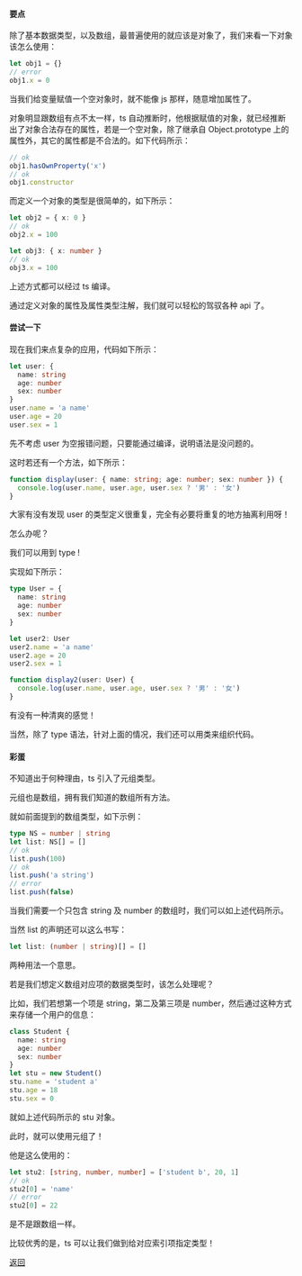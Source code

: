 #### 要点

除了基本数据类型，以及数组，最普遍使用的就应该是对象了，我们来看一下对象该怎么使用：

```ts
let obj1 = {}
// error
obj1.x = 0
```

当我们给变量赋值一个空对象时，就不能像 js 那样，随意增加属性了。

对象明显跟数组有点不太一样，ts 自动推断时，他根据赋值的对象，就已经推断出了对象合法存在的属性，若是一个空对象，除了继承自 Object.prototype 上的属性外，其它的属性都是不合法的。如下代码所示：

```ts
// ok
obj1.hasOwnProperty('x')
// ok
obj1.constructor
```

而定义一个对象的类型是很简单的，如下所示：

```ts
let obj2 = { x: 0 }
// ok
obj2.x = 100

let obj3: { x: number }
// ok
obj3.x = 100
```

上述方式都可以经过 ts 编译。

通过定义对象的属性及属性类型注解，我们就可以轻松的驾驭各种 api 了。

#### 尝试一下

现在我们来点复杂的应用，代码如下所示：

```ts
let user: {
  name: string
  age: number
  sex: number
}
user.name = 'a name'
user.age = 20
user.sex = 1
```

先不考虑 user 为空报错问题，只要能通过编译，说明语法是没问题的。

这时若还有一个方法，如下所示：

```ts
function display(user: { name: string; age: number; sex: number }) {
  console.log(user.name, user.age, user.sex ? '男' : '女')
}
```

大家有没有发现 user 的类型定义很重复，完全有必要将重复的地方抽离利用呀！

怎么办呢？

我们可以用到 type !

实现如下所示：

```ts
type User = {
  name: string
  age: number
  sex: number
}

let user2: User
user2.name = 'a name'
user2.age = 20
user2.sex = 1

function display2(user: User) {
  console.log(user.name, user.age, user.sex ? '男' : '女')
}
```

有没有一种清爽的感觉！

当然，除了 type 语法，针对上面的情况，我们还可以用类来组织代码。

#### 彩蛋

不知道出于何种理由，ts 引入了元组类型。

元组也是数组，拥有我们知道的数组所有方法。

就如前面提到的数组类型，如下示例：

```ts
type NS = number | string
let list: NS[] = []
// ok
list.push(100)
// ok
list.push('a string')
// error
list.push(false)
```

当我们需要一个只包含 string 及 number 的数组时，我们可以如上述代码所示。

当然 list 的声明还可以这么书写：

```ts
let list: (number | string)[] = []
```

两种用法一个意思。

若是我们想定义数组对应项的数据类型时，该怎么处理呢？

比如，我们若想第一个项是 string，第二及第三项是 number，然后通过这种方式来存储一个用户的信息：

```ts
class Student {
  name: string
  age: number
  sex: number
}
let stu = new Student()
stu.name = 'student a'
stu.age = 18
stu.sex = 0
```

就如上述代码所示的 stu 对象。

此时，就可以使用元组了！

他是这么使用的：

```ts
let stu2: [string, number, number] = ['student b', 20, 1]
// ok
stu2[0] = 'name'
// error
stu2[0] = 22

```

是不是跟数组一样。

比较优秀的是，ts 可以让我们做到给对应索引项指定类型！


[返回](/README.md)
